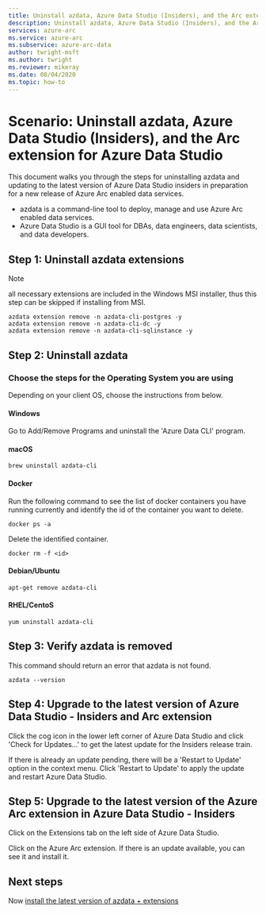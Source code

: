 ```yaml
---
title: Uninstall azdata, Azure Data Studio (Insiders), and the Arc extension for Azure Data Studio
description: Uninstall azdata, Azure Data Studio (Insiders), and the Arc extension for Azure Data Studio
services: azure-arc
ms.service: azure-arc
ms.subservice: azure-arc-data
author: twright-msft
ms.author: twright
ms.reviewer: mikeray
ms.date: 08/04/2020
ms.topic: how-to
---
```


# Scenario: Uninstall azdata, Azure Data Studio (Insiders), and the Arc extension for Azure Data Studio

This document walks you through the steps for uninstalling azdata and updating to the latest version of Azure Data Studio insiders in preparation for a new release of Azure Arc enabled data services.

- azdata is a command-line tool to deploy, manage and use Azure Arc enabled data services.
- Azure Data Studio is a GUI tool for DBAs, data engineers, data scientists, and data developers.

## Step 1: Uninstall azdata extensions

> [!NOTE]
>  all necessary extensions are included in the Windows MSI installer, thus this step can be skipped if installing from MSI.

```console
azdata extension remove -n azdata-cli-postgres -y
azdata extension remove -n azdata-cli-dc -y
azdata extension remove -n azdata-cli-sqlinstance -y
```

## Step 2: Uninstall azdata

### Choose the steps for the Operating System you are using

Depending on your client OS, choose the instructions from below.

#### Windows

Go to Add/Remove Programs and uninstall the 'Azure Data CLI' program.

#### macOS

```console
brew uninstall azdata-cli
```

#### Docker

Run the following command to see the list of docker containers you have running currently and identify the id of the container you want to delete.

```console
docker ps -a
```

Delete the identified container.

```console
docker rm -f <id>
```

#### Debian/Ubuntu

```console
apt-get remove azdata-cli
```

#### RHEL/CentoS

```console
yum uninstall azdata-cli
```

## Step 3: Verify azdata is removed

This command should return an error that azdata is not found.

```console
azdata --version
```

## Step 4: Upgrade to the latest version of Azure Data Studio - Insiders and Arc extension

Click the cog icon in the lower left corner of Azure Data Studio and click 'Check for Updates...' to get the latest update for the Insiders release train.

If there is already an update pending, there will be a 'Restart to Update' option in the context menu.  Click 'Restart to Update' to apply the update and restart Azure Data Studio.

## Step 5: Upgrade to the latest version of the Azure Arc extension in Azure Data Studio - Insiders

Click on the Extensions tab on the left side of Azure Data Studio.

Click on the Azure Arc extension.  If there is an update available, you can see it and install it.

## Next steps

Now [install the latest version of azdata + extensions](install-client-tools.md)

